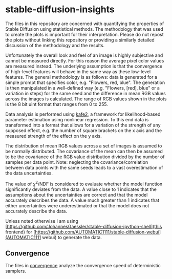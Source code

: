 # stable-diffusion-insights
The files in this repository are concerned with quantifying the properties of Stable Diffusion using statistical methods.
The methodology that was used to create the plots is important for their interpretation.
Please do not repost the plots without linking this repository or providing a similarly detailed discussion of the methodology and the results.

Unfortunately the overall look and feel of an image is highly subjective and cannot be measured directly.
For this reason the average pixel color values are measured instead.
The underlying assumption is that the convergence of high-level features will behave in the same way as these low-level features.
The general methodology is as follows:
data is generated for a simple prompt that specifies color, e.g. "Flowers, red, blue".
The generation is then manipulated in a well-defined way (e.g. "Flowers, [red], blue" or a variation in steps)
for the same seed and the difference in mean RGB values across the images is calculated.
The range of RGB values shown in the plots is the 8 bit uint format that ranges from 0 to 255.

Data analysis is performed using [kafe2](https://github.com/PhiLFitters/kafe2),
a framework for likelihood-based parameter estimation using nonlinear regression.
To this end data is transformed into a format that allows for a variation of the strength of any supposed effect,
e.g. the number of square brackets on the x axis and the measured strength of the effect on the y axis.

The distribution of mean RGB values across a set of images is assumed to be normally distributed.
The covariance of the mean can then be assumed to be the covariance of the RGB value distribution divided by the number of samples per data point.
Note: neglecting the covariance/correlation between data points with the same seeds leads to a vast overestimation of the data uncertainties.

The value of $\chi^2/\mathrm{NDF}$ is considered to evaluate whether the model function significantly deviates from the data.
A value close to 1 indicates that the assumptions about the uncertainties are correct and that the model accurately describes the data.
A value much greater than 1 indicates that either uncertainties were underestimated or that the model does not accurately describe the data.

Unless noted otherwise I am using [https://github.com/JohannesGaessler/stable-diffusion-ipython-shell](this frontend) for [https://github.com/AUTOMATIC1111/stable-diffusion-webui](AUTOMATIC1111 webui) to generate the data.

## Convergence
The files in [convergence](./convergence) analyze the convergence speed of deterministic samplers.
